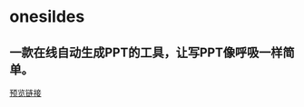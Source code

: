 # onesildes
## 一款在线自动生成PPT的工具，让写PPT像呼吸一样简单。

[预览链接](https://leitianshun.github.io/onesildes/oneslide/demo.html#/)

